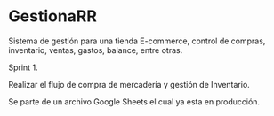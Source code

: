 # GestionaRR
Sistema de gestión para una tienda E-commerce, control de compras, inventario, ventas, gastos, balance, entre otras. 

Sprint 1.

Realizar el flujo de compra de mercadería y gestión de Inventario.

Se parte de un archivo Google Sheets el cual ya esta en producción.


